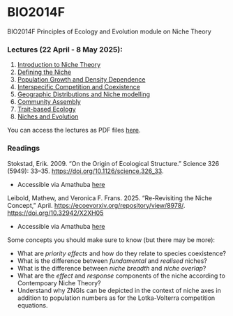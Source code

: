# BIO2014F
BIO2014F Principles of Ecology and Evolution module on Niche Theory

### Lectures (22 April - 8 May 2025):
1. [Introduction to Niche Theory](1_IntroNicheTheory)
2. [Defining the Niche](2_DefiningTheNiche)
3. [Population Growth and Density Dependence](3_PopulationGrowth)
4. [Interspecific Competition and Coexistence](4_CompetitionCoexistence)
5. [Geographic Distributions and Niche modelling](3_GeographicNiche)
6. [Community Assembly](6_CommunityAssembly)
7. [Trait-based Ecology](7_TraitEcology)
8. [Niches and Evolution](8_NicheEvolution)

You can access the lectures as PDF files [here](https://github.com/PlantEcologi/BIO2014F/tree/main/lectures2025).

### Readings

Stokstad, Erik. 2009. “On the Origin of Ecological Structure.” Science 326 (5949): 33–35. https://doi.org/10.1126/science.326_33.

- Accessible via Amathuba [here](https://amathuba.uct.ac.za/d2l/le/lessons/103848/topics/3050494)

Leibold, Mathew, and Veronica F. Frans. 2025. “Re-Revisiting the Niche Concept,” April. https://ecoevorxiv.org/repository/view/8978/.
https://doi.org/10.32942/X2XH05

- Accessible via Amathuba [here](https://amathuba.uct.ac.za/d2l/le/lessons/103848/topics/3288604)

Some concepts you should make sure to know (but there may be more):
- What are _priority effects_ and how do they relate to species coexistence?
- What is the difference between _fundamental_ and _realised_ niches?
- What is the difference between _niche breadth_ and _niche overlap_?
- What are the _effect_ and _response_ components of the niche according to Contempoary Niche Theory?
- Understand why ZNGIs can be depicted in the context of niche axes in addition to population numbers as for the Lotka-Volterra competition equations.

